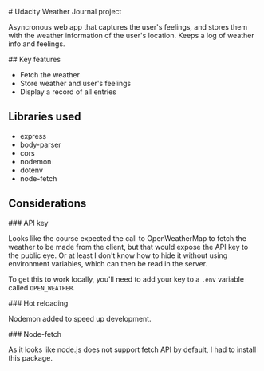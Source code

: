 # Udacity Weather Journal project

Asyncronous web app that captures the user's feelings, and stores them with the weather information of the user's location. Keeps a log of weather info and feelings.

## Key features

* Fetch the weather
* Store weather and user's feelings
* Display a record of all entries

## Libraries used

* express
* body-parser
* cors
* nodemon
* dotenv
* node-fetch

## Considerations

### API key

Looks like the course expected the call to OpenWeatherMap to fetch the weather to be made from the client, but that would expose the API key to the public eye. Or at least I don't know how to hide it without using environment variables, which can then be read in the server.

To get this to work locally, you'll need to add your key to a `.env` variable called `OPEN_WEATHER`.

### Hot reloading

Nodemon added to speed up development.

### Node-fetch

As it looks like node.js does not support fetch API by default, I had to install this package.
